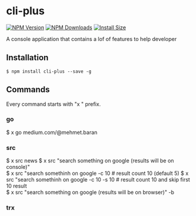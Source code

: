 # cli-plus

[![NPM Version](http://img.shields.io/npm/v/cli-plus.svg?style=flat)](https://www.npmjs.org/package/cli-plus)
[![NPM Downloads](https://img.shields.io/npm/dm/cli-plus.svg?style=flat)](https://npmcharts.com/compare/cli-plus?minimal=true)
[![Install Size](https://packagephobia.now.sh/badge?p=cli-plus)](https://packagephobia.now.sh/result?p=cli-plus)

A console application that contains a lof of features to help developer

## Installation

    $ npm install cli-plus --save -g

## Commands

Every command starts with "x " prefix. 

### go
   $ x go medium.com/@mehmet.baran
   
### src
   $ x src news
   $ x src "search something on google (results will be on console)"   
   $ x src "search somethinh on google -c 10 # result count 10 (default 5)
   $ x src "search somethinh on google -c 10 -s 10 # result count 10 and skip first 10 result   
   $ x src "search something on google (results will be on browser)" -b
   
### trx
